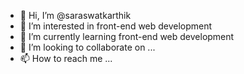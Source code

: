 - 👋 Hi, I’m @saraswatkarthik
- 👀 I’m interested in front-end web development 
- 🌱 I’m currently learning front-end web development 
- 💞️ I’m looking to collaborate on ...
- 📫 How to reach me ...

<!---
saraswatkarthik/saraswatkarthik is a ✨ special ✨ repository because its `README.md` (this file) appears on your GitHub profile.
You can click the Preview link to take a look at your changes.
--->
